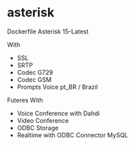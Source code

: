# asterisk
Dockerfile Asterisk 15-Latest

With
- SSL 
- SRTP
- Codec G729
- Codec GSM
- Prompts Voice pt_BR / Brazil

Futeres With 
- Voice Conference with Dahdi 
- Video Conference 
- ODBC Storage
- Realtime with ODBC Connector MySQL 
